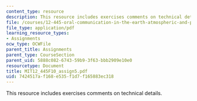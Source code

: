 ```yaml
---
content_type: resource
description: This resource includes exercises comments on technical details.
file: /courses/12-445-oral-communication-in-the-earth-atmospheric-and-planetary-sciences-fall-2010/7424517af168e535f1d7f165883ec318_MIT12_445F10_assign5.pdf
file_type: application/pdf
learning_resource_types:
- Assignments
ocw_type: OCWFile
parent_title: Assignments
parent_type: CourseSection
parent_uid: 5888c082-6743-59b9-3f63-bbb2909e10e0
resourcetype: Document
title: MIT12_445F10_assign5.pdf
uid: 7424517a-f168-e535-f1d7-f165883ec318
---
```

This resource includes exercises comments on technical details.

